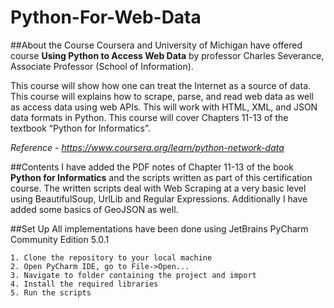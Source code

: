 # Python-For-Web-Data

##About the Course
Coursera and University of Michigan have offered course **Using Python to Access Web Data** by professor Charles Severance, Associate Professor (School of Information).

This course will show how one can treat the Internet as a source of data.  This course will explains how to scrape, parse, and read web data as well as access data using web APIs. This will work with HTML, XML, and JSON data formats in Python. This course will cover Chapters 11-13 of the textbook “Python for Informatics”. 

*Reference - https://www.coursera.org/learn/python-network-data*


##Contents
I have added the PDF notes of Chapter 11-13 of the book **Python for Informatics** and the scripts written as part of this certification course. The written scripts deal with Web Scraping at a very basic level using BeautifulSoup, UrlLib and Regular Expressions. Additionally I have added some basics of GeoJSON as well. 

##Set Up
All implementations have been done using JetBrains PyCharm Community Edition 5.0.1

	1. Clone the repository to your local machine
	2. Open PyCharm IDE, go to File->Open...
	3. Navigate to folder containing the project and import
	4. Install the required libraries
	5. Run the scripts
